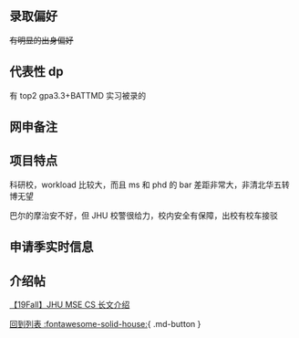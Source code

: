 ## 录取偏好

~~有明显的出身偏好~~

## 代表性 dp

有 top2 gpa3.3+BATTMD 实习被录的

## 网申备注

## 项目特点

科研校，workload 比较大，而且 ms 和 phd 的 bar 差距非常大，非清北华五转博无望

巴尔的摩治安不好，但 JHU 校警很给力，校内安全有保障，出校有校车接驳

## 申请季实时信息

## 介绍帖
[【19Fall】JHU MSE CS 长文介绍](https://www.1point3acres.com/bbs/thread-613474-1-1.html)

[回到列表 :fontawesome-solid-house:](grade.md){ .md-button }
